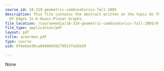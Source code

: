 ```yaml
---
course_id: 18-319-geometric-combinatorics-fall-2005
description: This file contains the abstract written on the topic On The Maximum Number
  Of Edges In K-Quasi-Planar Graphs.
file_location: /coursemedia/18-319-geometric-combinatorics-fall-2005/9f6e8ae30ca04698d56279551fe2bb39_ackerman.pdf
file_type: application/pdf
layout: pdf
title: ackerman.pdf
type: course
uid: 9f6e8ae30ca04698d56279551fe2bb39

---
```

None